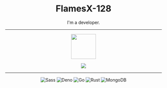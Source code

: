 <h1 align="center">FlamesX-128</h1>

<p align="center">I'm a developer.</p>

<hr />


<p align="center">
  <a href="https://discord.com/users/347787075308748801">
    <code><img src="https://discord.c99.nl/widget/theme-4/347787075308748801.png" height="80" /></code>
  </a>
</p>

<p align="center">
  <a href="https://wakatime.com/@8af6352f-5251-4e70-891e-87e1f0c3fa23">
    <img src="https://wakatime.com/badge/user/8af6352f-5251-4e70-891e-87e1f0c3fa23.svg" />
  </a>
</p>

<hr />

<p align="center">
  <img src="https://img.shields.io/badge/Sass-05122A?&amp;logo=sass" alt="Sass" />
  <img src="https://img.shields.io/badge/Deno-05122A?&amp;logo=deno" alt="Deno" />
  <img src="https://img.shields.io/badge/Go-05122A?style=flat&amp;logo=go" alt="Go" />
  <img src="https://img.shields.io/badge/Rust-05122A?&amp;logo=rust" alt="Rust" />
  <img src="https://img.shields.io/badge/MongoDB-05122A?&amp;logo=mongodb" alt="MongoDB" />
</p>
